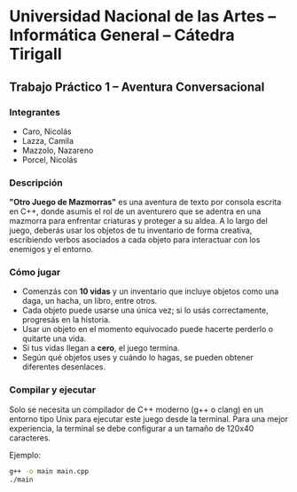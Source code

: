 # Universidad Nacional de las Artes – Informática General – Cátedra Tirigall

## Trabajo Práctico 1 – Aventura Conversacional

### Integrantes
- Caro, Nicolás  
- Lazza, Camila  
- Mazzolo, Nazareno  
- Porcel, Nicolás  

### Descripción
**"Otro Juego de Mazmorras"** es una aventura de texto por consola escrita en C++, donde asumís el rol de un aventurero que se adentra en una mazmorra para enfrentar criaturas y proteger a su aldea. A lo largo del juego, deberás usar los objetos de tu inventario de forma creativa, escribiendo verbos asociados a cada objeto para interactuar con los enemigos y el entorno.

### Cómo jugar
- Comenzás con **10 vidas** y un inventario que incluye objetos como una daga, un hacha, un libro, entre otros.
- Cada objeto puede usarse una única vez; si lo usás correctamente, progresás en la historia.
- Usar un objeto en el momento equivocado puede hacerte perderlo o quitarte una vida.
- Si tus vidas llegan a **cero**, el juego termina.
- Según qué objetos uses y cuándo lo hagas, se pueden obtener diferentes desenlaces.

### Compilar y ejecutar
Solo se necesita un compilador de C++ moderno (g++ o clang) en un entorno tipo Unix para ejecutar este juego desde la terminal. Para una mejor experiencia, la terminal se debe configurar a un tamaño de 120x40 caracteres.

Ejemplo:

```bash
g++ -o main main.cpp
./main
```
